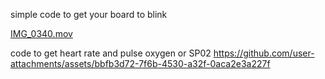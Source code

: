 simple code to get your board to blink

[IMG_0340.mov](https://github.com/user-attachments/assets/e0e87098-e684-4d2a-b19b-89a7041ba5ad
)

code to get heart rate and pulse oxygen or SP02
[https://github.com/user-attachments/assets/bbfb3d72-7f6b-4530-a32f-0aca2e3a227f
](https://github.com/user-attachments/assets/bbfb3d72-7f6b-4530-a32f-0aca2e3a227f
)

